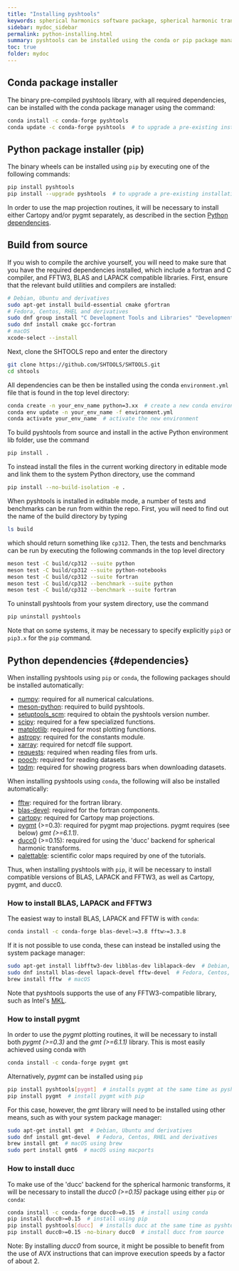 ```yaml
---
title: "Installing pyshtools"
keywords: spherical harmonics software package, spherical harmonic transform, legendre functions, multitaper spectral analysis, fortran, Python, gravity, magnetic field
sidebar: mydoc_sidebar
permalink: python-installing.html
summary: pyshtools can be installed using the conda or pip package manager.
toc: true
folder: mydoc
---
```


## Conda package installer

The binary pre-compiled pyshtools library, with all required dependencies, can be installed with the conda package manager using the command:
```bash
conda install -c conda-forge pyshtools
conda update -c conda-forge pyshtools  # to upgrade a pre-existing installation
```

## Python package installer (pip)

The binary wheels can be installed using `pip` by executing one of the following commands:
```bash
pip install pyshtools
pip install --upgrade pyshtools  # to upgrade a pre-existing installation
```
In order to use the map projection routines, it will be necessary to install either Cartopy and/or pygmt separately, as described in the section [Python dependencies](#dependencies).

## Build from source

If you wish to compile the archive yourself, you will need to make sure that you have the required dependencies installed, which include a fortran and C compiler, and FFTW3, BLAS and LAPACK compatible libraries. First, ensure that the relevant build utilities and compilers are installed:
```bash
# Debian, Ubuntu and derivatives
sudo apt-get install build-essential cmake gfortran
# Fedora, Centos, RHEL and derivatives
sudo dnf group install "C Development Tools and Libraries" "Development Tools"
sudo dnf install cmake gcc-fortran
# macOS
xcode-select --install
```
Next, clone the SHTOOLS repo and enter the directory
```bash
git clone https://github.com/SHTOOLS/SHTOOLS.git
cd shtools
```
All dependencies can be then be installed using the conda `environment.yml` file that is found in the top level directory:
```bash
conda create -n your_env_name python=3.xx  # create a new conda environment, if desired
conda env update -n your_env_name -f environment.yml
conda activate your_env_name  # activate the new environment
```
To build pyshtools from source and install in the active Python environment lib folder, use the command
```bash
pip install .
```
To instead install the files in the current working directory in editable mode and link them to the system Python directory, use the command
```bash
pip install --no-build-isolation -e .
```

When pyshtools is installed in editable mode, a number of tests and benchmarks can be run from within the repo. First, you will need to find out the name of the build directory by typing
```bash
ls build
```
which should return something like `cp312`. Then, the tests and benchmarks can be run by executing the following commands in the top level directory
```bash
meson test -C build/cp312 --suite python
meson test -C build/cp312 --suite python-notebooks
meson test -C build/cp312 --suite fortran
meson test -C build/cp312 --benchmark --suite python
meson test -C build/cp312 --benchmark --suite fortran
```

To uninstall pyshtools from your system directory, use the command
```bash
pip uninstall pyshtools
```
Note that on some systems, it may be necessary to specify explicitly `pip3` or `pip3.x` for the `pip` command.

## Python dependencies {#dependencies}

When installing pyshtools using `pip` or `conda`, the following packages should be installed automatically:

* [numpy](https://numpy.org/): required for all numerical calculations.
* [meson-python](https://meson-python.readthedocs.io/en/latest/#): required to build pyshtools.
* [setuptools_scm](https://setuptools-scm.readthedocs.io/en/latest/): required to obtain the pyshtools version number.
* [scipy](https://www.scipy.org/): required for a few specialized functions.
* [matplotlib](https://matplotlib.org/): required for most plotting functions.
* [astropy](https://www.astropy.org/): required for the constants module.
* [xarray](https://xarray.pydata.org/en/stable/#): required for netcdf file support.
* [requests](https://2.python-requests.org/en/master/#): required when reading files from urls.
* [pooch](https://www.fatiando.org/pooch/latest/index.html): required for reading datasets.
* [tqdm](https://tqdm.github.io/): required for showing progress bars when downloading datasets.

When installing pyshtools using `conda`, the following will also be installed automatically:

* [fftw](https://www.fftw.org/): required for the fortran library.
* [blas-devel](https://anaconda.org/conda-forge/blas-devel): required for the fortran components.
* [cartopy](https://scitools.org.uk/cartopy/docs/latest/): required for Cartopy map projections.
* [pygmt](https://www.pygmt.org) (>=0.3): required for pygmt map projections. pygmt requires (see below) *gmt (>=6.1.1)*.
* [ducc0](https://gitlab.mpcdf.mpg.de/mtr/ducc) (>=0.15): required for using the 'ducc' backend for spherical harmonic transforms.
* [palettable](https://jiffyclub.github.io/palettable/): scientific color maps required by one of the tutorials.

Thus, when installing pyshtools with `pip`, it will be necessary to install compatible versions of BLAS, LAPACK and FFTW3, as well as Cartopy, pygmt, and ducc0.

### How to install BLAS, LAPACK and FFTW3

The easiest way to install BLAS, LAPACK and FFTW is with `conda`:
```bash
conda install -c conda-forge blas-devel>=3.8 fftw>=3.3.8
```
If it is not possible to use conda, these can instead be installed using the system package manager:
```bash
sudo apt-get install libfftw3-dev libblas-dev liblapack-dev  # Debian, Ubuntu and derivatives
sudo dnf install blas-devel lapack-devel fftw-devel  # Fedora, Centos, RHEL and derivatives
brew install fftw  # macOS
```
Note that pyshtools supports the use of any FFTW3-compatible library, such as Intel's [MKL](https://software.intel.com/en-us/mkl).

### How to install pygmt

In order to use the *pygmt* plotting routines, it will be necessary to install both *pygmt (>=0.3)* and the *gmt (>=6.1.1)* library. This is most easily achieved using conda with
```bash
conda install -c conda-forge pygmt gmt
```
Alternatively, *pygmt* can be installed using `pip`
```bash
pip install pyshtools[pygmt]  # installs pygmt at the same time as pyshtools
pip install pygmt  # install pygmt with pip
```
For this case, however, the *gmt* library will need to be installed using other means, such as with your system package manager:
```bash
sudo apt-get install gmt  # Debian, Ubuntu and derivatives
sudo dnf install gmt-devel  # Fedora, Centos, RHEL and derivatives
brew install gmt  # macOS using brew
sudo port install gmt6  # macOS using macports
```

### How to install ducc

To make use of the 'ducc' backend for the spherical harmonic transforms, it will be necessary to install the *ducc0 (>=0.15)* package using either `pip` or `conda`:
```bash
conda install -c conda-forge ducc0>=0.15  # install using conda
pip install ducc0>=0.15  # install using pip
pip install pyshtools[ducc]  # installs ducc at the same time as pyshtools
pip install ducc0>=0.15 -no-binary ducc0  # install ducc from source
```
Note: By installing *ducc0* from source, it might be possible to benefit from the use of AVX instructions that can improve execution speeds by a factor of about 2.
